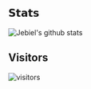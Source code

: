 ## 𝗦𝘁𝗮𝘁𝘀

![Jebiel's github stats](https://github-readme-stats.vercel.app/api?username=Jebiel&show_icons=true&theme=darcula)

## Visitors

![visitors](https://visitor-badge.glitch.me/badge?page_id=page.id&left_color=1b1b1b&right_color=904315)
